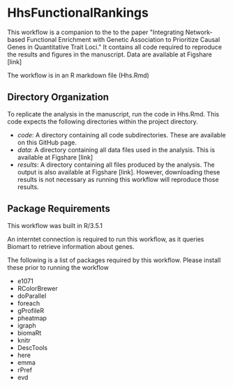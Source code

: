 # HhsFunctionalRankings

This workflow is a companion to the to the paper "Integrating Network-based Functional 
Enrichment with Genetic Association to Prioritize Causal Genes in Quantitative Trait 
Loci." It contains all code required to reproduce the results and figures in the manuscript. Data are available at Figshare [link]

The workflow is in an R markdown file (Hhs.Rmd)

## Directory Organization
To replicate the analysis in the manuscript, run the code in Hhs.Rmd.
This code expects the following directories within the project directory.

* *code*: A directory containing all code subdirectories. These are available on this GitHub page.
* *data*: A directory containing all data files used in the analysis. This is available at Figshare [link]
* *results*: A directory containing all files produced by the analysis. The output is also available at Figshare [link]. However, downloading these results is not necessary as running this workflow will reproduce those results. 

## Package Requirements
This workflow was built in R/3.5.1

An interntet connection is required to run this workflow, as it queries Biomart to retrieve information about genes.

The following is a list of packages required by this workflow. Please install these prior to running the workflow

* e1071
* RColorBrewer
* doParallel
* foreach
* gProfileR
* pheatmap
* igraph
* biomaRt
* knitr
* DescTools
* here
* emma
* rPref
* evd

